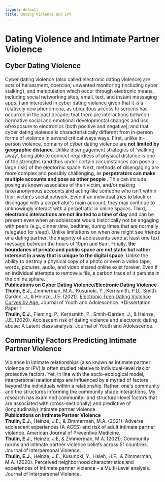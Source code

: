 ```yaml
---
layout: default
title: Dating Violence and IPV
---
```

<div class="blurb">
	<h1>Dating Violence and Intimate Partner Violence</h1>
	<p style="font-size:160%;"><b>Cyber Dating Violence</b></p>
    <p style="font-size:110%;">Cyber dating violence (also called electronic dating violence) are acts of harassment, coercion, unwanted monitoring (including cyber stalking), and manipulation which occur through electronic means, including social networking sites, email, text, and instant messaging apps. I am interested in cyber dating violence given that it is a relatively new phenomena, as ubiquitous access to screens has occurred in the past decade; that there are interactions between normative social and emotional developmental changes and use of/exposure to electronics (both positive and negative); and that cyber dating violence is characteristically different from in-person forms of violence in several critical ways ways. First, unlike in-person violence, domains of cyber dating violence are <b>not limited by geographic distance</b>. Unlike disengagement strategies of 'walking away', being able to connect regardless of physical distance is one of the strengths (and thus under certain circumstances can pose a large risk) of the electornic space. Next, methods of disengaging are more complex and possibly challenging, as <b>perpetrators can make multiple accounts and pose as other people </b>. This can include posing as known associates of their  victim, and/or making fake/anonymous accounts and acting like someone who isn't within their victim's social network. Even if an individual tries to block or disengage with a perpetrator's main account, they may continue to unknowingly interact with a perpetrator in online spaces. Third, <b>electronic interactions are not limited to a time of day</b> and can be present even when an adolescent would historically not be engaging with peers (e.g., dinner time, bedtime, during times that are normally relegated for sleep). Unlike limitations on when one might see friends or a dating partner, the majority of adolescents send at least one text message between the hours of 10pm and 6am. Finally, <b>the boundaries of private and public space are not static but rather intersect in a way that is unique to the digital space</b>. Unlike the ability to destroy a physical copy of a photo or even a video tape, words, pictures, audio, and video shared online exist forever. Even if an individual attempts to remove a file, a carbon trace of it persists in the online sphere.
<br><b>Publications on Cyber Dating Violence/Electronic Dating Violence</b>
<br><b>Thulin, E.J.</b>, Zimmerman, M.A., Kusunoki, Y., Kernsmith, P.D., Smith-Darden, J., & Heinze, J.E. (2021). <a href="https://doi.org/10.1007/s10964-021-01517-w">Electronic Teen Dating Violence Curves by Age.</a> Journal of Youth and Adolescence. *Dissertation Paper 1
<br><b>Thulin, E.J.</b>, Fleming, P., Kernsmith, P., Smith-Darden, J., & Heinze, J.E. (2020). Adolescent risk of dating violence and electronic dating abuse: A Latent class analysis. Journal of Youth and Adolescence.

<p style="font-size:160%;"><b>Community Factors Predicting Intimate Partner Violence</b></p>
<p style="font-size:110%;">Violence in intimate relationships (also known as intimate partner violence or IPV) is often studied relative to individual-level risk or protective factors. Yet, in line with the socio-ecological model, interpersonal relationships are influenced by a myriad of factors beyond the individuals within a relationship. Rather, one's community and the structures informing the community shape interactions. My research has examined community- and structural-level factors that are associated with (cross-sectionally) and predictive of (longitudinally) intimate partner violence. 
<br><b>Publications on Intimate Partner Violence</b>	
<br><b>Thulin, E.J.</b>, Heinze, J.E., & Zimmerman, M.A. (2021). Adverse adolescent experiences (A-ACES) and risk of adult intimate partner violence. American Journal of Preventive Medicine.
<br><b>Thulin, E.J.</b>, Heinze, J.E, & Zimmerman, M.A. (2021). Community norms and intimate partner violence beliefs across 51 countries. Journal of Interpersonal Violence.
<br><b>Thulin, E.J.</b>, Heinze, J.E., Kusunoki, Y., Hsieh, H.F., & Zimmerman, M.A. (2020). Perceived neighborhood characteristics and experiences of intimate partner violence – a Multi-Level analysis. Journal of Interpersonal Violence. 

